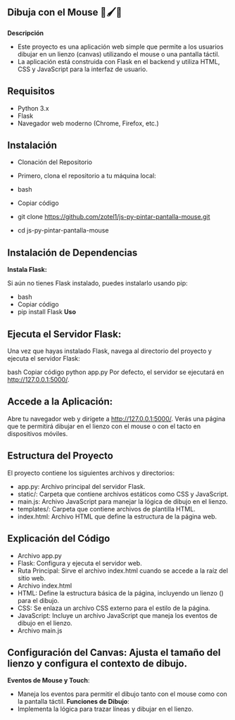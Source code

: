 ## Dibuja con el Mouse 🎨🖌️🐁
**Descripción**
- Este proyecto es una aplicación web simple que permite a los usuarios dibujar en un lienzo (canvas) utilizando el mouse o una pantalla táctil.
- La aplicación está construida con Flask en el backend y utiliza HTML, CSS y JavaScript para la interfaz de usuario.

## Requisitos
- Python 3.x
- Flask
- Navegador web moderno (Chrome, Firefox, etc.)

## Instalación
- Clonación del Repositorio
- Primero, clona el repositorio a tu máquina local:

- bash
- Copiar código
- git clone https://github.com/zotel1/js-py-pintar-pantalla-mouse.git
- cd js-py-pintar-pantalla-mouse

## Instalación de Dependencias
**Instala Flask:**

Si aún no tienes Flask instalado, puedes instalarlo usando pip:

- bash
- Copiar código
- pip install Flask
**Uso**

## Ejecuta el Servidor Flask:

Una vez que hayas instalado Flask, navega al directorio del proyecto y ejecuta el servidor Flask:

bash
Copiar código
python app.py
Por defecto, el servidor se ejecutará en http://127.0.0.1:5000/.

## Accede a la Aplicación:

Abre tu navegador web y dirígete a http://127.0.0.1:5000/. 
Verás una página que te permitirá dibujar en el lienzo con el mouse o con el tacto en dispositivos móviles.

## Estructura del Proyecto
El proyecto contiene los siguientes archivos y directorios:

- app.py: Archivo principal del servidor Flask.
- static/: Carpeta que contiene archivos estáticos como CSS y JavaScript.
- main.js: Archivo JavaScript para manejar la lógica de dibujo en el lienzo.
- templates/: Carpeta que contiene archivos de plantilla HTML.
- index.html: Archivo HTML que define la estructura de la página web.

## Explicación del Código
- Archivo app.py
- Flask: Configura y ejecuta el servidor web.
- Ruta Principal: Sirve el archivo index.html cuando se accede a la raíz del sitio web.
- Archivo index.html
- HTML: Define la estructura básica de la página, incluyendo un lienzo (<canvas>) para el dibujo.
- CSS: Se enlaza un archivo CSS externo para el estilo de la página.
- JavaScript: Incluye un archivo JavaScript que maneja los eventos de dibujo en el lienzo.
- Archivo main.js

## Configuración del Canvas: Ajusta el tamaño del lienzo y configura el contexto de dibujo.
**Eventos de Mouse y Touch**: 
- Maneja los eventos para permitir el dibujo tanto con el mouse como con la pantalla táctil.
**Funciones de Dibujo**:
- Implementa la lógica para trazar líneas y dibujar en el lienzo.
